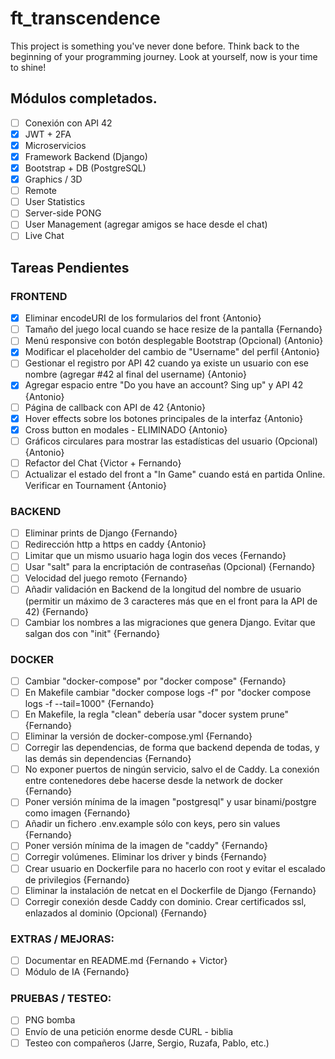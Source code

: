 # ft_transcendence
This project is something you've never done before. Think back to the beginning of your programming journey. Look at yourself, now is your time to shine!

## Módulos completados.
- [ ] Conexión con API 42
- [X] JWT + 2FA
- [X] Microservicios
- [X] Framework Backend (Django)
- [X] Bootstrap + DB (PostgreSQL)
- [X] Graphics / 3D
- [ ] Remote
- [ ] User Statistics
- [ ] Server-side PONG
- [ ] User Management (agregar amigos se hace desde el chat)
- [ ] Live Chat

## Tareas Pendientes

### FRONTEND
- [X] Eliminar encodeURI de los formularios del front {Antonio}
- [ ] Tamaño del juego local cuando se hace resize de la pantalla {Fernando}
- [ ] Menú responsive con botón desplegable Bootstrap (Opcional) {Antonio}
- [X] Modificar el placeholder del cambio de "Username" del perfil {Antonio}
- [ ] Gestionar el registro por API 42 cuando ya existe un usuario con ese nombre (agregar #42 al final del username) {Antonio}
- [X] Agregar espacio entre "Do you have an account? Sing up" y API 42 {Antonio}
- [ ] Página de callback con API de 42 {Antonio}
- [X] Hover effects sobre los botones principales de la interfaz {Antonio}
- [X] Cross button en modales - ELIMINADO {Antonio}
- [ ] Gráficos circulares para mostrar las estadísticas del usuario (Opcional) {Antonio}
- [ ] Refactor del Chat {Victor + Fernando}
- [ ] Actualizar el estado del front a "In Game" cuando está en partida Online. Verificar en Tournament {Antonio}
### BACKEND
- [ ] Eliminar prints de Django {Fernando}
- [ ] Redirección http a https en caddy {Antonio}
- [ ] Limitar que un mismo usuario haga login dos veces {Fernando}
- [ ] Usar "salt" para la encriptación de contraseñas (Opcional) {Fernando}
- [ ] Velocidad del juego remoto {Fernando}
- [ ] Añadir validación en Backend de la longitud del nombre de usuario (permitir un máximo de 3 caracteres más que en el front para la API de 42) {Fernando}
- [ ] Cambiar los nombres a las migraciones que genera Django. Evitar que salgan dos con "init" {Fernando}
### DOCKER
- [ ] Cambiar "docker-compose" por "docker compose" {Fernando}
- [ ] En Makefile cambiar "docker compose logs -f" por "docker compose logs -f --tail=1000" {Fernando}
- [ ] En Makefile, la regla "clean" debería usar "docer system prune" {Fernando}
- [ ] Eliminar la versión de docker-compose.yml {Fernando}
- [ ] Corregir las dependencias, de forma que backend dependa de todas, y las demás sin dependencias {Fernando}
- [ ] No exponer puertos de ningún servicio, salvo el de Caddy. La conexión entre contenedores debe hacerse desde la network de docker {Fernando}
- [ ] Poner versión mínima de la imagen "postgresql" y usar binami/postgre como imagen {Fernando}
- [ ] Añadir un fichero .env.example sólo con keys, pero sin values {Fernando}
- [ ] Poner versión mínima de la imagen de "caddy" {Fernando}
- [ ] Corregir volúmenes. Eliminar los driver y binds {Fernando}
- [ ] Crear usuario en Dockerfile para no hacerlo con root y evitar el escalado de privilegios {Fernando}
- [ ] Eliminar la instalación de netcat en el Dockerfile de Django {Fernando}
- [ ] Corregir conexión desde Caddy con dominio. Crear certificados ssl, enlazados al dominio (Opcional) {Fernando}
### EXTRAS / MEJORAS:
- [ ] Documentar en README.md {Fernando + Victor}
- [ ] Módulo de IA {Fernando}
### PRUEBAS / TESTEO:
- [ ] PNG bomba
- [ ] Envío de una petición enorme desde CURL - biblia
- [ ] Testeo con compañeros (Jarre, Sergio, Ruzafa, Pablo, etc.)